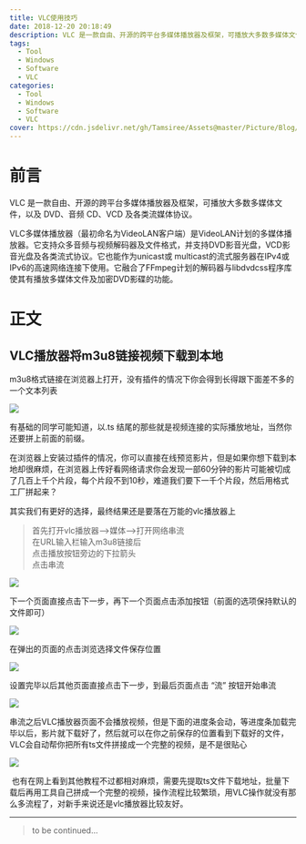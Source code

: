 ```yaml
---
title: VLC使用技巧
date: 2018-12-20 20:18:49
description: VLC 是一款自由、开源的跨平台多媒体播放器及框架，可播放大多数多媒体文件，以及 DVD、音频 CD、VCD 及各类流媒体协议。
tags:
  - Tool
  - Windows
  - Software
  - VLC
categories:
  - Tool
  - Windows
  - Software
  - VLC
cover: https://cdn.jsdelivr.net/gh/Tamsiree/Assets@master/Picture/Blog/Cover/bg038cd77.jpg
---
```

# 前言
VLC 是一款自由、开源的跨平台多媒体播放器及框架，可播放大多数多媒体文件，以及 DVD、音频 CD、VCD 及各类流媒体协议。

VLC多媒体播放器（最初命名为VideoLAN客户端）是VideoLAN计划的多媒体播放器。它支持众多音频与视频解码器及文件格式，并支持DVD影音光盘，VCD影音光盘及各类流式协议。它也能作为unicast或 multicast的流式服务器在IPv4或 IPv6的高速网络连接下使用。它融合了FFmpeg计划的解码器与libdvdcss程序库使其有播放多媒体文件及加密DVD影碟的功能。

# 正文
## VLC播放器将m3u8链接视频下载到本地
m3u8格式链接在浏览器上打开，没有插件的情况下你会得到长得跟下面差不多的一个文本列表

![](https://img-blog.csdnimg.cn/20181225112120286.png?x-oss-process=image/watermark,type_ZmFuZ3poZW5naGVpdGk,shadow_10,text_aHR0cHM6Ly9ibG9nLmNzZG4ubmV0L3NhZGR5eXVu,size_16,color_FFFFFF,t_70)

有基础的同学可能知道，以.ts 结尾的那些就是视频连接的实际播放地址，当然你还要拼上前面的前缀。

在浏览器上安装过插件的情况，你可以直接在线预览影片，但是如果你想下载到本地却很麻烦，在浏览器上传好看网络请求你会发现一部60分钟的影片可能被切成了几百上千个片段，每个片段不到10秒，难道我们要下一千个片段，然后用格式工厂拼起来？

其实我们有更好的选择，最终结果还是要落在万能的vlc播放器上  
> 首先打开vlc播放器-->媒体-->打开网络串流  
> 在URL输入栏输入m3u8链接后  
> 点击播放按钮旁边的下拉箭头  
> 点击串流

![](https://img-blog.csdnimg.cn/2018122511353722.png?x-oss-process=image/watermark,type_ZmFuZ3poZW5naGVpdGk,shadow_10,text_aHR0cHM6Ly9ibG9nLmNzZG4ubmV0L3NhZGR5eXVu,size_16,color_FFFFFF,t_70)

下一个页面直接点击下一步，再下一个页面点击添加按钮（前面的选项保持默认的文件即可）  

![](https://img-blog.csdnimg.cn/20181225113815292.png?x-oss-process=image/watermark,type_ZmFuZ3poZW5naGVpdGk,shadow_10,text_aHR0cHM6Ly9ibG9nLmNzZG4ubmV0L3NhZGR5eXVu,size_16,color_FFFFFF,t_70)

在弹出的页面的点击浏览选择文件保存位置

![](https://img-blog.csdnimg.cn/20181225113913992.png?x-oss-process=image/watermark,type_ZmFuZ3poZW5naGVpdGk,shadow_10,text_aHR0cHM6Ly9ibG9nLmNzZG4ubmV0L3NhZGR5eXVu,size_16,color_FFFFFF,t_70)

设置完毕以后其他页面直接点击下一步，到最后页面点击 “流” 按钮开始串流

![](https://img-blog.csdnimg.cn/20181225114031323.png?x-oss-process=image/watermark,type_ZmFuZ3poZW5naGVpdGk,shadow_10,text_aHR0cHM6Ly9ibG9nLmNzZG4ubmV0L3NhZGR5eXVu,size_16,color_FFFFFF,t_70)

串流之后VLC播放器页面不会播放视频，但是下面的进度条会动，等进度条加载完毕以后，影片就下载好了，然后就可以在你之前保存的位置看到下载好的文件，VLC会自动帮你把所有ts文件拼接成一个完整的视频，是不是很贴心

![](https://img-blog.csdnimg.cn/20181225114350845.png?x-oss-process=image/watermark,type_ZmFuZ3poZW5naGVpdGk,shadow_10,text_aHR0cHM6Ly9ibG9nLmNzZG4ubmV0L3NhZGR5eXVu,size_16,color_FFFFFF,t_70)

 也有在网上看到其他教程不过都相对麻烦，需要先提取ts文件下载地址，批量下载后再用工具自己拼成一个完整的视频，操作流程比较繁琐，用VLC操作就没有那么多流程了，对新手来说还是vlc播放器比较友好。

---
> to be continued...